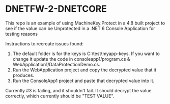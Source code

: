 # DNETFW-2-DNETCORE
This repo is an example of using MachineKey.Protect in a 4.8 built project to see if the value can be Unprotected in a .NET 6 Console Application for testing reasons

Instructions to recreate issues found:

1. The default folder is for the keys is C:\test\myapp-keys\.  If you want to change it update the code in consoleapp1/program.cs & WebApplication1/DataProtectionDemo.cs.
2. Run the WebApplication project and copy the decrypted value that it produces. 
3. Run the ConsoleApp1 project and paste that decrypted value into it.  

Currently #3 is failing, and it shouldn't fail.  It should decrypt the value correctly, which currently should be "TEST VALUE". 

